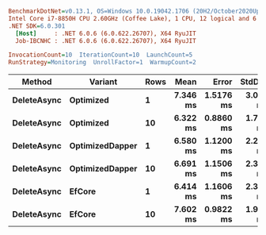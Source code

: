 ``` ini

BenchmarkDotNet=v0.13.1, OS=Windows 10.0.19042.1706 (20H2/October2020Update)
Intel Core i7-8850H CPU 2.60GHz (Coffee Lake), 1 CPU, 12 logical and 6 physical cores
.NET SDK=6.0.301
  [Host]     : .NET 6.0.6 (6.0.622.26707), X64 RyuJIT
  Job-IBCNHC : .NET 6.0.6 (6.0.622.26707), X64 RyuJIT

InvocationCount=10  IterationCount=10  LaunchCount=5  
RunStrategy=Monitoring  UnrollFactor=1  WarmupCount=2  

```
|      Method |         Variant | Rows |     Mean |     Error |   StdDev |      Min |      Max |   Median |
|------------ |---------------- |----- |---------:|----------:|---------:|---------:|---------:|---------:|
| **DeleteAsync** |       **Optimized** |    **1** | **7.346 ms** | **1.5176 ms** | **3.066 ms** | **4.279 ms** | **20.19 ms** | **6.495 ms** |
| **DeleteAsync** |       **Optimized** |   **10** | **6.322 ms** | **0.8860 ms** | **1.790 ms** | **4.429 ms** | **12.41 ms** | **5.783 ms** |
| **DeleteAsync** | **OptimizedDapper** |    **1** | **6.580 ms** | **1.1200 ms** | **2.262 ms** | **4.560 ms** | **17.99 ms** | **6.039 ms** |
| **DeleteAsync** | **OptimizedDapper** |   **10** | **6.691 ms** | **1.1506 ms** | **2.324 ms** | **4.667 ms** | **14.52 ms** | **5.816 ms** |
| **DeleteAsync** |          **EfCore** |    **1** | **6.414 ms** | **1.1606 ms** | **2.344 ms** | **4.365 ms** | **17.88 ms** | **5.789 ms** |
| **DeleteAsync** |          **EfCore** |   **10** | **7.602 ms** | **0.9822 ms** | **1.984 ms** | **5.150 ms** | **13.85 ms** | **7.040 ms** |
